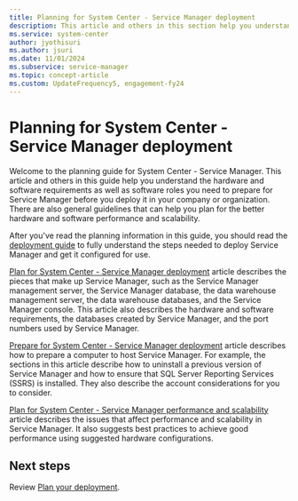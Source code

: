 ```yaml
---
title: Planning for System Center - Service Manager deployment
description: This article and others in this section help you understand the hardware and software requirements as well as software roles you need to prepare for Service Manager before you deploy it in your company or organization.
ms.service: system-center
author: jyothisuri
ms.author: jsuri
ms.date: 11/01/2024
ms.subservice: service-manager
ms.topic: concept-article
ms.custom: UpdateFrequency5, engagement-fy24
---
```


# Planning for System Center - Service Manager deployment



Welcome to the planning guide for System Center - Service Manager. This article and others in this guide help you understand the hardware and software requirements as well as software roles you need to prepare for Service Manager before you deploy it in your company or organization. There are also general guidelines that can help you plan for the better hardware and software performance and scalability.  

 After you've read the planning information in this guide, you should read the [deployment guide](deploy-sm.md) to fully understand the steps needed to deploy Service Manager and get it configured for use.  

[Plan for System Center - Service Manager deployment](plan-deployment.md) article describes the pieces that make up Service Manager, such as the Service Manager management server, the Service Manager database, the data warehouse management server, the data warehouse databases, and the Service Manager console. This article also describes the hardware and software requirements, the databases created by Service Manager, and the port numbers used by Service Manager.  

[Prepare for System Center - Service Manager deployment](prepare-deploy.md) article describes how to prepare a computer to host Service Manager. For example, the sections in this article describe how to uninstall a previous version of Service Manager and how to ensure that SQL&nbsp;Server Reporting Services \(SSRS\) is installed. They also describe the account considerations for you to consider.  

[Plan for System Center - Service Manager performance and scalability](plan-perf-scale.md) article describes the issues that affect performance and scalability in Service Manager. It also suggests best practices to achieve good performance using suggested hardware configurations.

## Next steps

Review [Plan your deployment](plan-deployment.md).
